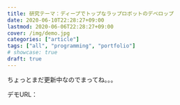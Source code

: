 ```yaml
---
title: 研究テーマ：ディープでトップなラップロボットのデベロップ
date: 2020-06-10T22:28:27+09:00
lastmod: 2020-06-06T22:28:27+09:00
cover: /img/demo.jpg
categories: ["article"]
tags: ["all", "programming", "portfolio"]
# showcase: true
draft: true
---
```



<!--more-->

ちょっとまだ更新中なのでまってね。。。

デモURL：
